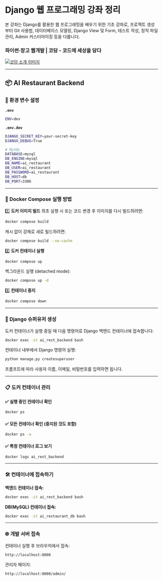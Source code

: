 # Django 웹 프로그래밍 강좌 정리

본 강좌는 Django를 활용한 웹 프로그래밍을 배우기 위한 기초 강좌로, 프로젝트 생성부터 Git 사용법, 데이터베이스 모델링, Django View 및 Form, 테스트 작성, 정적 파일 관리, Admin 커스터마이징 등을 다룹니다.


### 파이썬·장고 웹개발 | 코담 - 코드에 세상을 담다

[![코담 소개 이미지](https://codam.kr/assets/images/og-image.jpg)](https://codam.kr/)

---



## 📦 AI Restaurant Backend




### 🔖 환경 변수 설정

**`.env`**

```bash
ENV=dev
```

**`.env.dev`**

```bash
DJANGO_SECRET_KEY=your-secret-key
DJANGO_DEBUG=True

# MySQL
DATABASE=mysql
DB_ENGINE=mysql
DB_NAME=ai_restaurant
DB_USER=ai_restaurant
DB_PASSWORD=ai_restaurant
DB_HOST=db
DB_PORT=3306
```

---

### 🐳 Docker Compose 실행 방법

1️⃣ **도커 이미지 빌드**
최초 실행 시 또는 코드 변경 후 이미지를 다시 빌드하려면:

```bash
docker compose build
```

캐시 없이 강제로 새로 빌드하려면:

```bash
docker compose build --no-cache
```

2️⃣ **도커 컨테이너 실행**

```bash
docker compose up
```

백그라운드 실행 (detached mode):

```bash
docker compose up -d
```

3️⃣ **컨테이너 중지**

```bash
docker compose down
```

---

### 👤 Django 슈퍼유저 생성

도커 컨테이너가 실행 중일 때 다음 명령어로 Django 백엔드 컨테이너에 접속합니다:

```bash
docker exec -it ai_rest_backend bash
```

컨테이너 내부에서 Django 명령어 실행:

```bash
python manage.py createsuperuser
```

프롬프트에 따라 사용자 이름, 이메일, 비밀번호를 입력하면 됩니다.

---

### 📋 도커 컨테이너 관리

#### ✅ 실행 중인 컨테이너 확인

```bash
docker ps
```

#### ✅ 모든 컨테이너 확인 (중지된 것도 포함)

```bash
docker ps -a
```

#### ✅ 특정 컨테이너 로그 보기

```bash
docker logs ai_rest_backend
```

---

### 🛠 컨테이너에 접속하기

**백엔드 컨테이너 접속:**

```bash
docker exec -it ai_rest_backend bash
```

**DB(MySQL) 컨테이너 접속:**

```bash
docker exec -it ai_restaurant_db bash
```

---

### 🌐 개발 서버 접속

컨테이너 실행 후 브라우저에서 접속:

```
http://localhost:8000
```

관리자 페이지:

```
http://localhost:8000/admin/
```
